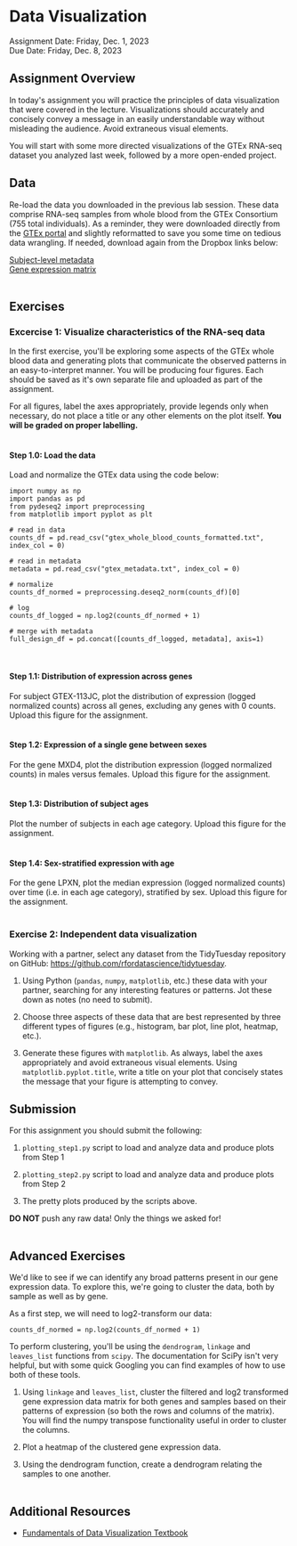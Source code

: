 # Data Visualization
Assignment Date: Friday, Dec. 1, 2023 <br>
Due Date: Friday, Dec. 8, 2023 <br>

## Assignment Overview

In today's assignment you will practice the principles of data visualization that were covered in the lecture. Visualizations should accurately and concisely convey a message in an easily understandable way without misleading the audience. Avoid extraneous visual elements.

You will start with some more directed visualizations of the GTEx RNA-seq dataset you analyzed last week, followed by a more open-ended project.

## Data

Re-load the data you downloaded in the previous lab session. These data comprise RNA-seq samples from whole blood from the GTEx Consortium (755 total individuals). As a reminder, they were downloaded directly from the [GTEx portal](https://gtexportal.org/home/downloads/adult-gtex#bulk_tissue_expression) and slightly reformatted to save you some time on tedious data wrangling. If needed, download again from the Dropbox links below:

[Subject-level metadata](https://www.dropbox.com/scl/fi/zidlbn4rlvyv43k022mmn/gtex_metadata.txt?rlkey=j6aidakljr0739tnnzvpbg0gn&dl=0) </br>
[Gene expression matrix](https://www.dropbox.com/scl/fi/7iengpyrevd356dfq53pg/gtex_whole_blood_counts_formatted.txt?rlkey=l5h12cyher33kkzlrwi4qwf8g&dl=0)<br><br>

## Exercises

### Excercise 1: Visualize characteristics of the RNA-seq data

In the first exercise, you'll be exploring some aspects of the GTEx whole blood data and generating plots that communicate the observed patterns in an easy-to-interpret manner. You will be producing four figures. Each should be saved as it's own separate file and uploaded as part of the assignment.

For all figures, label the axes appropriately, provide legends only when necessary, do not place a title or any other elements on the plot itself. **You will be graded on proper labelling.**<br><br>

#### **Step 1.0**: Load the data

Load and normalize the GTEx data using the code below:

```
import numpy as np
import pandas as pd
from pydeseq2 import preprocessing
from matplotlib import pyplot as plt

# read in data
counts_df = pd.read_csv("gtex_whole_blood_counts_formatted.txt", index_col = 0)

# read in metadata
metadata = pd.read_csv("gtex_metadata.txt", index_col = 0)

# normalize
counts_df_normed = preprocessing.deseq2_norm(counts_df)[0]

# log
counts_df_logged = np.log2(counts_df_normed + 1)

# merge with metadata
full_design_df = pd.concat([counts_df_logged, metadata], axis=1)
```
<br>

#### **Step 1.1**: Distribution of expression across genes

For subject GTEX-113JC, plot the distribution of expression (logged normalized counts) across all genes, excluding any genes with 0 counts. Upload this figure for the assignment.<br><br>

#### **Step 1.2**: Expression of a single gene between sexes

For the gene MXD4, plot the distribution expression (logged normalized counts) in males versus females. Upload this figure for the assignment.<br><br>

#### **Step 1.3**: Distribution of subject ages

Plot the number of subjects in each age category. Upload this figure for the assignment.<br><br>

#### **Step 1.4**: Sex-stratified expression with age

For the gene LPXN, plot the median expression (logged normalized counts) over time (i.e. in each age category), stratified by sex. Upload this figure for the assignment.<br><br>

### Exercise 2: Independent data visualization

Working with a partner, select any dataset from the TidyTuesday repository on GitHub: https://github.com/rfordatascience/tidytuesday. 

1. Using Python (`pandas`, `numpy`, `matplotlib`, etc.) these data with your partner, searching for any interesting features or patterns. Jot these down as notes (no need to submit).

2. Choose three aspects of these data that are best represented by three different types of figures (e.g., histogram, bar plot, line plot, heatmap, etc.).

3. Generate these figures with `matplotlib`. As always, label the axes appropriately and avoid extraneous visual elements. Using `matplotlib.pyplot.title`, write a title on your plot that concisely states the message that your figure is attempting to convey.


## Submission

For this assignment you should submit the following:

1. `plotting_step1.py` script to load and analyze data and produce plots from Step 1

2. `plotting_step2.py` script to load and analyze data and produce plots from Step 2

3. The pretty plots produced by the scripts above.

**DO NOT** push any raw data! Only the things we asked for!<br><br>

## Advanced Exercises

We'd like to see if we can identify any broad patterns present in our gene expression data. To explore this, we're going to cluster the data, both by sample as well as by gene.

As a first step, we will need to log2-transform our data:

```
counts_df_normed = np.log2(counts_df_normed + 1)
```

To perform clustering, you'll be using the `dendrogram`, `linkage` and `leaves_list` functions from `scipy`. The documentation for SciPy isn't very helpful, but with some quick Googling you can find examples of how to use both of these tools.

1. Using `linkage` and `leaves_list`, cluster the filtered and log2 transformed gene expression data matrix for both genes and samples based on their patterns of expression (so both the rows and columns of the matrix). You will find the numpy transpose functionality useful in order to cluster the columns.

2. Plot a heatmap of the clustered gene expression data.

3. Using the dendrogram function, create a dendrogram relating the samples to one another.<br><br>

## Additional Resources

* [Fundamentals of Data Visualization Textbook](https://clauswilke.com/dataviz/)<br><br>
